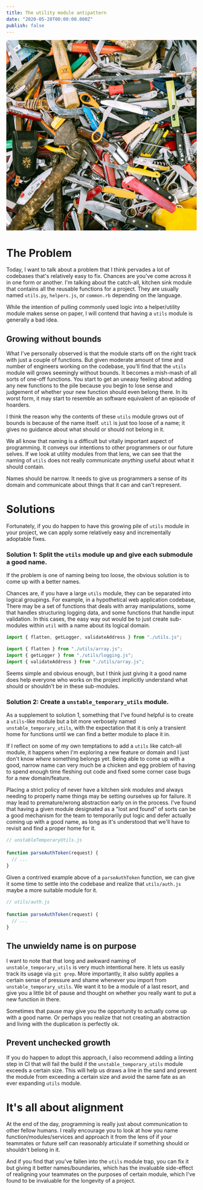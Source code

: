 ```yaml
---
title: The utility module antipattern
date: "2020-05-20T00:00:00.000Z"
publish: false
---
```


![Random tools](./banner.jpg)

# The Problem

Today, I want to talk about a problem that I think pervades a lot of codebases
that's relatively easy to fix. Chances are you've come across it in one form or
another. I'm talking about the catch-all, kitchen sink module that contains all
the reusable functions for a project. They are usually named `utils.py`,
`helpers.js`, or `common.rb` depending on the language.

While the intention of pulling commonly used logic into a helper/utility module
makes sense on paper, I will contend that having a `utils` module is generally a
bad idea.

## Growing without bounds

What I've personally observed is that the module starts off on the right track
with just a couple of functions. But given moderate amount of time and number of
engineers working on the codebase, you'll find that the `utils` module will
grows seemingly without bounds. It becomes a mish-mash of all sorts of one-off
functions. You start to get an uneasy feeling about adding any new functions to
the pile because you begin to lose sense and judgement of whether your new
function should even belong there. In its worst form, it may start to resemble
an software equivalent of an episode of hoarders.

I think the reason why the contents of these `utils` module grows out of bounds
is because of the name itself. `util` is just too loose of a name; it gives no
guidance about what should or should not belong in it.

We all know that naming is a difficult but vitally important aspect of
programming. It conveys our intentions to other programmers or our future
selves. If we look at utility modules from that lens, we can see that the naming
of `utils` does not really communicate _anything_ useful about what it should
contain.

Names should be narrow. It needs to give us programmers a sense of its domain
and communicate about things that it can and can't represent.

# Solutions

Fortunately, if you do happen to have this growing pile of `utils` module in
your project, we can apply some relatively easy and incrementally adoptable
fixes.

### Solution 1: Split the `utils` module up and give each submodule a good name.

If the problem is one of naming being too loose, the obvious solution is to come
up with a better names.

Chances are, if you have a large `utils` module, they can be separated into
logical groupings. For example, in a hypothetical web application codebase,
There may be a set of functions that deals with array manipulations, some that
handles structuring logging data, and some functions that handle input
validation. In this cases, the easy way out would be to just create sub-modules
within `util` with a name about its logical domain.

```js
import { flatten, getLogger, validateAddress } from "./utils.js";
```

```js
import { flatten } from "./utils/array.js";
import { getLogger } from "./utils/logging.js";
import { validateAddress } from "./utils/array.js";
```

Seems simple and obvious enough, but I think just giving it a good name does
help everyone who works on the project implicitly understand what should or
shouldn't be in these sub-modules.

### Solution 2: Create a `unstable_temporary_utils` module.

As a supplement to solution 1, something that I've found helpful is to create a
`utils`-like module but a bit more verbosely named `unstable_temporary_utils`,
with the expectation that it is only a transient home for functions until we can
find a better module to place it in.

If I reflect on some of my own temptations to add a `utils` like catch-all
module, it happens when I'm exploring a new feature or domain and I just don't
know _where_ something belongs yet. Being able to come up with a good, narrow
name can very much be a chicken and egg problem of having to spend enough time
fleshing out code and fixed some corner case bugs for a new domain/feature.

Placing a strict policy of never have a kitchen sink modules and always needing
to properly name things may be setting ourselves up for failure. It may lead to
premature/wrong abstraction early on in the process. I've found that having a
given module designated as a "lost and found" of sorts can be a good mechanism
for the team to temporarily put logic and defer actually coming up with a good
name, as long as it's understood that we'll have to revisit and find a proper
home for it.

```js
// unstableTemporaryUtils.js

function parseAuthToken(request) {
  // ...
}
```

Given a contrived example above of a `parseAuthToken` function, we can give it
some time to settle into the codebase and realize that `utils/auth.js` maybe a
more suitable module for it.

```js
// utils/auth.js

function parseAuthToken(request) {
  // ...
}
```

## The unwieldy name is on purpose

I want to note that that long and awkward naming of `unstable_temporary_utils`
is very much intentional here. It lets us easily track its usage via `git grep`.
More importantly, it also subtly applies a certain sense of pressure and shame
whenever you import from `unstable_temporary_utils`. We want it to be a module
of a last resort, and give you a little bit of pause and thought on whether you
really want to put a new function in there.

Sometimes that pause may give you the opportunity to actually come up with a
good name. Or perhaps you realize that not creating an abstraction and living
with the duplication is perfectly ok.

## Prevent unchecked growth

If you do happen to adopt this approach, I also recommend adding a linting step
in CI that will fail the build if the `unstable_temporary_utils` module exceeds
a certain size. This will help us draws a line in the sand and prevent the
module from exceeding a certain size and avoid the same fate as an ever
expanding `utils` module.

# It's all about alignment

At the end of the day, programming is really just about communication to other
fellow humans. I really encourage you to look at how you name
function/modules/services and approach it from the lens of if your teammates or
future self can reasonably articulate if something should or shouldn't belong in
it.

And if you find that you've fallen into the `utils` module trap, you can fix it
but giving it better names/boundaries, which has the invaluable side-effect of
realigning your teammates on the purposes of certain module, which I've found to
be invaluable for the longevity of a project.
